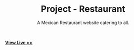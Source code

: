 <p align="center">
    <h1 align="center">Project - Restaurant</h1>
</p>

<p align="center">
A Mexican Restaurant website catering to all.
<p>
<br>
<br>
<a href="https://ec-rilo.github.io/calculator/"><strong>View Live >></strong></a>